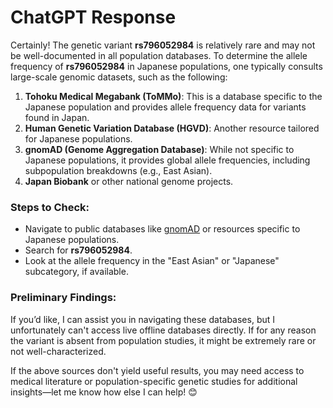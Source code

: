 # ChatGPT Response

Certainly! The genetic variant **rs796052984** is relatively rare and may not be well-documented in all population databases. To determine the allele frequency of **rs796052984** in Japanese populations, one typically consults large-scale genomic datasets, such as the following:

1. **Tohoku Medical Megabank (ToMMo)**: This is a database specific to the Japanese population and provides allele frequency data for variants found in Japan.
2. **Human Genetic Variation Database (HGVD)**: Another resource tailored for Japanese populations.
3. **gnomAD (Genome Aggregation Database)**: While not specific to Japanese populations, it provides global allele frequencies, including subpopulation breakdowns (e.g., East Asian).
4. **Japan Biobank** or other national genome projects.

### Steps to Check:
- Navigate to public databases like [gnomAD](https://gnomad.broadinstitute.org/) or resources specific to Japanese populations.
- Search for **rs796052984**.
- Look at the allele frequency in the "East Asian" or "Japanese" subcategory, if available.

### Preliminary Findings:
If you’d like, I can assist you in navigating these databases, but I unfortunately can't access live offline databases directly. If for any reason the variant is absent from population studies, it might be extremely rare or not well-characterized.

If the above sources don't yield useful results, you may need access to medical literature or population-specific genetic studies for additional insights—let me know how else I can help! 😊